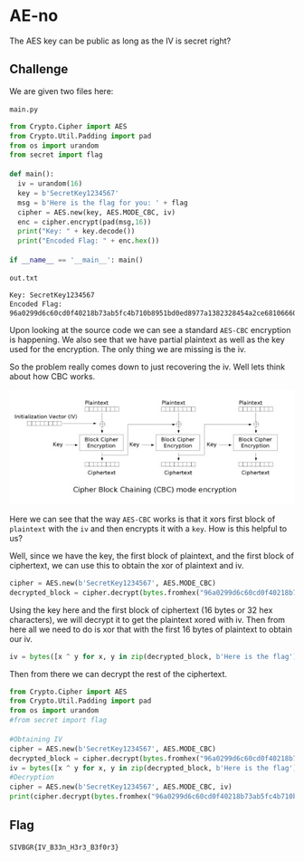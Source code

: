 # AE-no

The AES key can be public as long as the IV is secret right?

## Challenge

We are given two files here:

`main.py`
```python
from Crypto.Cipher import AES
from Crypto.Util.Padding import pad
from os import urandom
from secret import flag

def main():
  iv = urandom(16)
  key = b'SecretKey1234567'
  msg = b'Here is the flag for you: ' + flag
  cipher = AES.new(key, AES.MODE_CBC, iv)
  enc = cipher.encrypt(pad(msg,16))
  print("Key: " + key.decode())
  print("Encoded Flag: " + enc.hex())

if __name__ == '__main__': main()
```

`out.txt`
```
Key: SecretKey1234567
Encoded Flag: 96a0299d6c60cd0f40218b73ab5fc4b710b8951bd0ed8977a1382328454a2ce68106660bb48808c2fa7a141ac863732f66f9032d00cf2c0ecc3a6871683911a6
```

Upon looking at the source code we can see a standard `AES-CBC` encryption is happening. We also see that we have partial plaintext as well as the key used for the encryption. The only thing we are missing is the iv.

So the problem really comes down to just recovering the iv. Well lets think about how CBC works.

![AES-CBC](./pictures/CBC.png)

Here we can see that the way `AES-CBC` works is that it xors first block of `plaintext` with the `iv` and then encrypts it with a `key`. How is this helpful to us?

Well, since we have the key, the first block of plaintext, and the first block of ciphertext, we can use this to obtain the xor of plaintext and iv.

```python
cipher = AES.new(b'SecretKey1234567', AES.MODE_CBC)
decrypted_block = cipher.decrypt(bytes.fromhex("96a0299d6c60cd0f40218b73ab5fc4b7"))
```
Using the key here and the first block of ciphertext (16 bytes or 32 hex characters), we will decrypt it to get the plaintext xored with iv. Then from here all we need to do is xor that with the first 16 bytes of plaintext to obtain our iv.

```python
iv = bytes([x ^ y for x, y in zip(decrypted_block, b'Here is the flag')])
```

Then from there we can decrypt the rest of the ciphertext.

```python
from Crypto.Cipher import AES
from Crypto.Util.Padding import pad
from os import urandom
#from secret import flag

#Obtaining IV
cipher = AES.new(b'SecretKey1234567', AES.MODE_CBC)
decrypted_block = cipher.decrypt(bytes.fromhex("96a0299d6c60cd0f40218b73ab5fc4b7"))
iv = bytes([x ^ y for x, y in zip(decrypted_block, b'Here is the flag')])
#Decryption
cipher = AES.new(b'SecretKey1234567', AES.MODE_CBC, iv)
print(cipher.decrypt(bytes.fromhex("96a0299d6c60cd0f40218b73ab5fc4b710b8951bd0ed8977a1382328454a2ce68106660bb48808c2fa7a141ac863732f66f9032d00cf2c0ecc3a6871683911a6")))
```

## Flag

`SIVBGR{IV_B33n_H3r3_B3f0r3}`